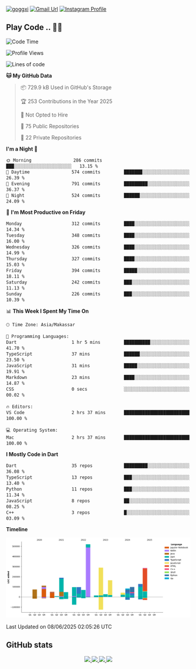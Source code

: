 [![goggxi](https://img.shields.io/badge/Portofolio-Goggxi-orange)](https://goggxi.github.io)
[![Gmail Url](https://img.shields.io/twitter/url?label=Goggxi@gmail.com&logo=gmail&style=social&url=http%3A%2F%2Fmailto%3Acontact.Goggxi@gmail.com)](mailto:Goggxi@gmail.com) [![Instagram Profile](https://img.shields.io/twitter/url?label=moh_rifkan&logo=instagram&style=social&url=https://www.instagram.com/moh_rifkan/)](https://www.instagram.com/moh_rifkan/)

## Play Code .. 💬🚀

<!-- [![Moh Rifkan GitHub stats](https://github-readme-stats.vercel.app/api?username=goggxi&count_private=true&show_icons=true&theme=dracula&custom_title=Goggxi%20Statistic%20🚀)](https://github.com/goggxi/goggxi)

[![Top Langs](https://github-readme-stats.vercel.app/api/top-langs/?username=goggxi&langs_count=8&layout=compact&show_icons=true&theme=dracula)](https://github.com/goggxi/goggxi) -->

<!--START_SECTION:waka-->
![Code Time](http://img.shields.io/badge/Code%20Time-4%2C366%20hrs%209%20mins-blue)

![Profile Views](http://img.shields.io/badge/Profile%20Views-1-blue)

![Lines of code](https://img.shields.io/badge/From%20Hello%20World%20I%27ve%20Written-2.4%20million%20lines%20of%20code-blue)

**🐱 My GitHub Data** 

> 📦 729.9 kB Used in GitHub's Storage 
 > 
> 🏆 253 Contributions in the Year 2025
 > 
> 🚫 Not Opted to Hire
 > 
> 📜 75 Public Repositories 
 > 
> 🔑 22 Private Repositories 
 > 
**I'm a Night 🦉** 

```text
🌞 Morning                286 commits         ███░░░░░░░░░░░░░░░░░░░░░░   13.15 % 
🌆 Daytime                574 commits         ███████░░░░░░░░░░░░░░░░░░   26.39 % 
🌃 Evening                791 commits         █████████░░░░░░░░░░░░░░░░   36.37 % 
🌙 Night                  524 commits         ██████░░░░░░░░░░░░░░░░░░░   24.09 % 
```
📅 **I'm Most Productive on Friday** 

```text
Monday                   312 commits         ████░░░░░░░░░░░░░░░░░░░░░   14.34 % 
Tuesday                  348 commits         ████░░░░░░░░░░░░░░░░░░░░░   16.00 % 
Wednesday                326 commits         ████░░░░░░░░░░░░░░░░░░░░░   14.99 % 
Thursday                 327 commits         ████░░░░░░░░░░░░░░░░░░░░░   15.03 % 
Friday                   394 commits         █████░░░░░░░░░░░░░░░░░░░░   18.11 % 
Saturday                 242 commits         ███░░░░░░░░░░░░░░░░░░░░░░   11.13 % 
Sunday                   226 commits         ███░░░░░░░░░░░░░░░░░░░░░░   10.39 % 
```


📊 **This Week I Spent My Time On** 

```text
🕑︎ Time Zone: Asia/Makassar

💬 Programming Languages: 
Dart                     1 hr 5 mins         ██████████░░░░░░░░░░░░░░░   41.70 % 
TypeScript               37 mins             ██████░░░░░░░░░░░░░░░░░░░   23.50 % 
JavaScript               31 mins             █████░░░░░░░░░░░░░░░░░░░░   19.91 % 
Markdown                 23 mins             ████░░░░░░░░░░░░░░░░░░░░░   14.87 % 
CSS                      0 secs              ░░░░░░░░░░░░░░░░░░░░░░░░░   00.02 % 

🔥 Editors: 
VS Code                  2 hrs 37 mins       █████████████████████████   100.00 % 

💻 Operating System: 
Mac                      2 hrs 37 mins       █████████████████████████   100.00 % 
```

**I Mostly Code in Dart** 

```text
Dart                     35 repos            █████████░░░░░░░░░░░░░░░░   36.08 % 
TypeScript               13 repos            ███░░░░░░░░░░░░░░░░░░░░░░   13.40 % 
Python                   11 repos            ███░░░░░░░░░░░░░░░░░░░░░░   11.34 % 
JavaScript               8 repos             ██░░░░░░░░░░░░░░░░░░░░░░░   08.25 % 
C++                      3 repos             █░░░░░░░░░░░░░░░░░░░░░░░░   03.09 % 
```



**Timeline**

![Lines of Code chart](https://raw.githubusercontent.com/Goggxi/Goggxi/main/assets/bar_graph.png)


 Last Updated on 08/06/2025 02:05:26 UTC
<!--END_SECTION:waka-->

## GitHub stats

<p align="center">
  <a href="https://github.com/goggxi">
    <img src="http://github-profile-summary-cards.vercel.app/api/cards/profile-details?username=goggxi&theme=transparent" />
  </a>
  <a href="https://github.com/goggxi">
    <img src="https://github-readme-streak-stats.herokuapp.com/?user=goggxi&hide_border=true&card_width=338&theme=transparent" />
  </a>
  <a href="https://github.com/goggxi">
    <img src="http://github-profile-summary-cards.vercel.app/api/cards/stats?username=goggxi&theme=transparent" />
  </a>
  <a href="https://github.com/goggxi">
    <img src="https://github-readme-stats.vercel.app/api/top-langs/?username=goggxi&langs_count=10&exclude_repo=&hide=c,makefile,html,css,sass,nix,nunjucks,tsql,dockerfile,shell&card_width=699&hide_border=true&theme=transparent" />
  </a>
  <!-- <br/>
  <a href="https://github.com/goggxi">
    <img src="https://komarev.com/ghpvc/?username=goggxi&color=blue&style=flat" />
  </a> -->
</p>
